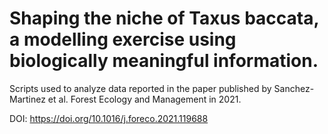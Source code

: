 # Shaping the niche of Taxus baccata, a modelling exercise using biologically meaningful information.

Scripts used to analyze data reported in the paper published by Sanchez-Martinez et al. Forest Ecology and Management in 2021. 

DOI: https://doi.org/10.1016/j.foreco.2021.119688

